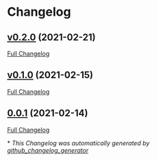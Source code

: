 # Changelog

## [v0.2.0](https://github.com/Amuxix/FoundryVTT-Dying/tree/v0.2.0) (2021-02-21)

[Full Changelog](https://github.com/Amuxix/FoundryVTT-Dying/compare/v0.1.0...v0.2.0)

## [v0.1.0](https://github.com/Amuxix/FoundryVTT-Dying/tree/v0.1.0) (2021-02-15)

[Full Changelog](https://github.com/Amuxix/FoundryVTT-Dying/compare/0.0.1...v0.1.0)

## [0.0.1](https://github.com/Amuxix/FoundryVTT-Dying/tree/0.0.1) (2021-02-14)

[Full Changelog](https://github.com/Amuxix/FoundryVTT-Dying/compare/2a77c8014bbfba578c728be6ade643b910330a93...0.0.1)



\* *This Changelog was automatically generated by [github_changelog_generator](https://github.com/github-changelog-generator/github-changelog-generator)*
